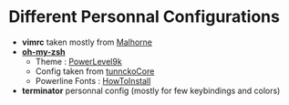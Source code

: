 # Different Personnal Configurations

- **vimrc** taken mostly from [Malhorne](https://github.com/Malhorne/vimrc)
- [**oh-my-zsh**](https://github.com/robbyrussell/oh-my-zsh)
    - Theme : [PowerLevel9k](https://github.com/bhilburn/powerlevel9k)
    - Config taken from [tunnckoCore](https://github.com/bhilburn/powerlevel9k/wiki/Show-Off-Your-Config#tunnckocore-configuration)
    - Powerline Fonts : [HowToInstall](https://github.com/gabrielelana/awesome-terminal-fonts#how-to-install-linux)
- **terminator** personnal config (mostly for few keybindings and colors)

